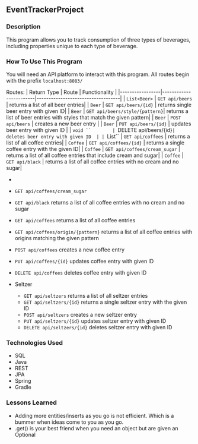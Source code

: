 ## EventTrackerProject

### Description
This program allows you to track consumption of three types of beverages, including properties unique to each type of beverage.

### How To Use This Program
You will need an API platform to interact with this program. All routes begin with the prefix ```localhost:8083/```

Routes:
| Return Type     | Route                  | Functionality                     |
|-----------------|------------------------|-----------------------------------|
| `List<Beer>`      | `GET api/beers`        | returns a list of all beer entries|
| `Beer`          | `GET api/beers/{id}`   | returns single beer entry with given ID|
| `Beer`          | `GET api/beers/style/{pattern}`| returns a list of beer entries with styles that match the given pattern|
| `Beer`          | `POST api/beers`       | creates a new beer entry          |
| `Beer`          | `PUT api/beers/{id}`   | updates beer entry with given ID  |
| `void ``        | `DELETE api/beers/{id}`| deletes beer entry with given ID  |
| `List<Coffee>`` | `GET api/coffees`      | returns a list of all coffee entries|
| `Coffee`        | `GET api/coffees/{id}` | returns a single coffee entry with the given ID|
| `Coffee`        | `GET api/coffees/cream_sugar` | returns a list of all coffee entries that include cream and sugar|
| `Coffee`        | `GET api/black` | returns a list of all coffee entries with no cream and no sugar|



  * ```` returns a single coffee entry with the given ID
  * ```GET api/coffees/cream_sugar```
  * ```GET api/black``` returns a list of all coffee entries with no cream and no sugar
  * ```GET api/coffees``` returns a list of all coffee entries
  * ```GET api/coffees/origin/{pattern}``` returns a list of all coffee entries with origins matching the given pattern
  * ```POST api/coffees``` creates a new coffee entry
  * ```PUT api/coffees/{id}``` updates coffee entry with given ID
  * ```DELETE api/coffees``` deletes coffee entry with given ID

* Seltzer
  * ```GET api/seltzers``` returns a list of all seltzer entries
  * ```GET api/seltzers/{id}``` returns a single seltzer entry with the given ID
  * ```POST api/seltzers``` creates a new seltzer entry
  * ```PUT api/seltzers/{id}``` updates seltzer entry with given ID
  * ```DELETE api/seltzers/{id}``` deletes seltzer entry with given ID

### Technologies Used
* SQL
* Java
* REST
* JPA
* Spring
* Gradle

### Lessons Learned
* Adding more entities/inserts as you go is not efficient. Which is a bummer when ideas come to you as you go.
* .get() is your best friend when you need an object but are given an Optional

